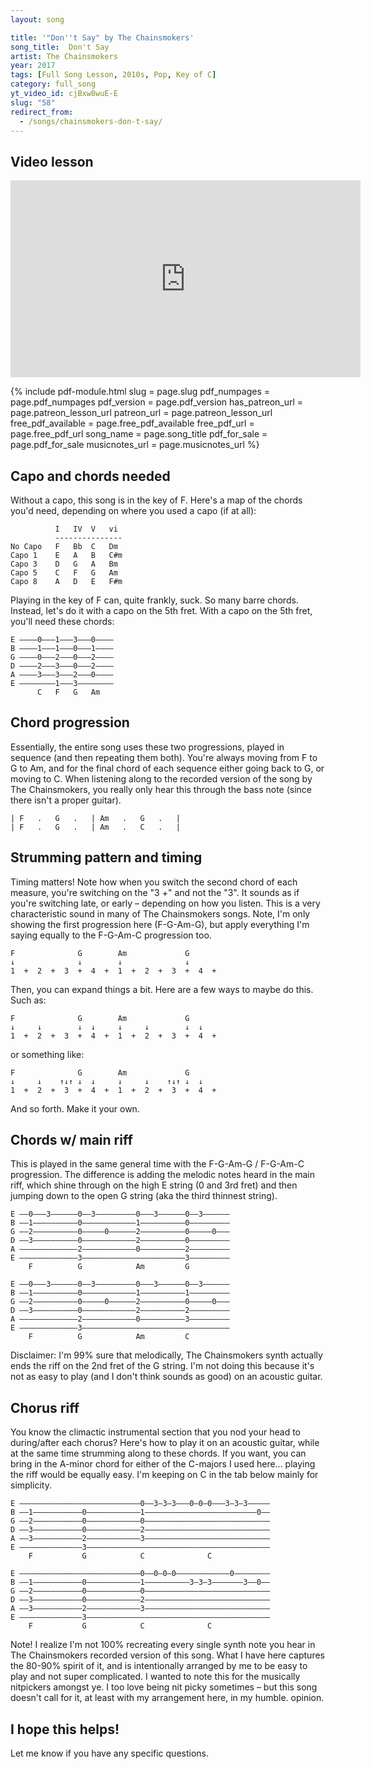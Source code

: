 ```yaml
---
layout: song

title: '"Don''t Say" by The Chainsmokers'
song_title:  Don't Say
artist: The Chainsmokers
year: 2017
tags: [Full Song Lesson, 2010s, Pop, Key of C]
category: full_song
yt_video_id: cjBxw8wuE-E
slug: "58"
redirect_from:
  - /songs/chainsmokers-don-t-say/
---
```


## Video lesson

<iframe width="560" height="315" src="https://www.youtube.com/embed/cjBxw8wuE-E?showinfo=0" frameborder="0" allowfullscreen></iframe>



{% include pdf-module.html slug = page.slug pdf_numpages = page.pdf_numpages pdf_version = page.pdf_version has_patreon_url = page.patreon_lesson_url patreon_url = page.patreon_lesson_url free_pdf_available = page.free_pdf_available free_pdf_url = page.free_pdf_url song_name = page.song_title pdf_for_sale = page.pdf_for_sale musicnotes_url = page.musicnotes_url %}



## Capo and chords needed

Without a capo, this song is in the key of F. Here's a map of the chords you'd need, depending on where you used a capo (if at all):

              I   IV  V   vi
              ---------------
    No Capo   F   Bb  C   Dm
    Capo 1    E   A   B   C#m
    Capo 3    D   G   A   Bm
    Capo 5    C   F   G   Am
    Capo 8    A   D   E   F#m

Playing in the key of F can, quite frankly, suck. So many barre chords. Instead, let's do it with a capo on the 5th fret. With a capo on the 5th fret, you'll need these chords:

    E ––––0–––1–––3–––0––––
    B ––––1–––1–––0–––1––––
    G ––––0–––2–––0–––2––––
    D ––––2–––3–––0–––2––––
    A ––––3–––3–––2–––0––––
    E ––––––––1–––3––––––––
          C   F   G   Am

## Chord progression

Essentially, the entire song uses these two progressions, played in sequence (and then repeating them both). You're always moving from F to G to Am, and for the final chord of each sequence either going back to G, or moving to C. When listening along to the recorded version of the song by The Chainsmokers, you really only hear this through the bass note (since there isn't a proper guitar).

    | F   .   G   .   | Am   .   G   .   |
    | F   .   G   .   | Am   .   C   .   |


## Strumming pattern and timing

Timing matters! Note how when you switch the second chord of each measure, you're switching on the "3 +" and not the "3". It sounds as if you're switching late, or early – depending on how you listen. This is a very characteristic sound in many of The Chainsmokers songs. Note, I'm only showing the first progression here (F-G-Am-G), but apply everything I'm saying equally to the F-G-Am-C progression too.

    F              G        Am             G
    ↓              ↓        ↓              ↓
    1  +  2  +  3  +  4  +  1  +  2  +  3  +  4  +

Then, you can expand things a bit. Here are a few ways to maybe do this. Such as:

    F              G        Am             G
    ↓     ↓        ↓  ↓     ↓     ↓        ↓  ↓
    1  +  2  +  3  +  4  +  1  +  2  +  3  +  4  +

or something like:

    F              G        Am             G
    ↓     ↓    ↑↓↑ ↓  ↓     ↓     ↓    ↑↓↑ ↓  ↓
    1  +  2  +  3  +  4  +  1  +  2  +  3  +  4  +

And so forth. Make it your own.


## Chords w/ main riff

This is played in the same general time with the F-G-Am-G / F-G-Am-C progression. The difference is adding the melodic notes heard in the main riff, which shine through on the high E string (0 and 3rd fret) and then jumping down to the open G string (aka the third thinnest string).

    E ––0–––3––––––0––3–––––––––0–––3––––––0––3––––––
    B ––1––––––––––0––––––––––––1––––––––––0–––––––––
    G ––2––––––––––0–––––0––––––2––––––––––0–––––0–––
    D ––3––––––––––0––––––––––––2––––––––––0–––––––––
    A –––––––––––––2––––––––––––0––––––––––2–––––––––
    E –––––––––––––3–––––––––––––––––––––––3–––––––––
        F          G            Am         G

    E ––0–––3––––––0––3–––––––––0–––3––––––0––3––––––
    B ––1––––––––––0––––––––––––1––––––––––1–––––––––
    G ––2––––––––––0–––––0––––––2––––––––––0–––––0–––
    D ––3––––––––––0––––––––––––2––––––––––2–––––––––
    A –––––––––––––2––––––––––––0––––––––––3–––––––––
    E –––––––––––––3–––––––––––––––––––––––––––––––––
        F          G            Am         C

Disclaimer: I'm 99% sure that melodically, The Chainsmokers synth actually ends the riff on the 2nd fret of the G string. I'm not doing this because it's not as easy to play (and I don't think sounds as good) on an acoustic guitar.

## Chorus riff

You know the climactic instrumental section that you nod your head to during/after each chorus? Here's how to play it on an acoustic guitar, while at the same time strumming along to these chords. If you want, you can bring in the A-minor chord for either of the C-majors I used here... playing the riff would be equally easy. I'm keeping on C in the tab below mainly for simplicity.

    E –––––––––––––––––––––––––––0––3–3–3–––0–0–0–––3–3–3–––––
    B ––1–––––––––––0––––––––––––1–––––––––––––––––––––––––0––
    G ––2–––––––––––0––––––––––––0––––––––––––––––––––––––––––
    D ––3–––––––––––0––––––––––––2––––––––––––––––––––––––––––
    A ––3–––––––––––2––––––––––––3––––––––––––––––––––––––––––
    E ––––––––––––––3–––––––––––––––––––––––––––––––––––––––––
        F           G            C              C

    E –––––––––––––––––––––––––––0––0–0–0––––––––––––0––––––––
    B ––1–––––––––––0––––––––––––1––––––––––3–3–3–––––––3––0––
    G ––2–––––––––––0––––––––––––0––––––––––––––––––––––––––––
    D ––3–––––––––––0––––––––––––2––––––––––––––––––––––––––––
    A ––3–––––––––––2––––––––––––3––––––––––––––––––––––––––––
    E ––––––––––––––3–––––––––––––––––––––––––––––––––––––––––
        F           G            C              C

Note! I realize I'm not 100% recreating every single synth note you hear in The Chainsmokers recorded version of this song. What I have here captures the 80-90% spirit of it, and is intentionally arranged by me to be easy to play and not super complicated.  I wanted to note this for the musically nitpickers amongst ye.  I too love being nit picky sometimes – but this song doesn't call for it, at least with my arrangement here, in my humble. opinion.

## I hope this helps!

Let me know if you have any specific questions.
